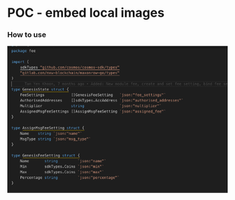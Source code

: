 
# POC - embed local images 
<!---
https://stackoverflow.com/questions/41604263/how-to-display-local-image-in-markdown
-->

### How to use
![Image-1](pic001.png)  

